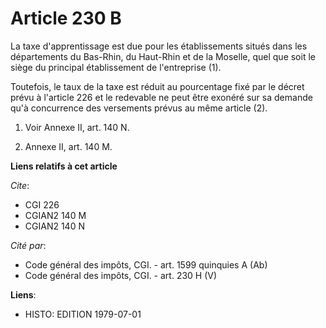 # Article 230 B

La taxe d'apprentissage est due pour les établissements situés dans les départements du Bas-Rhin, du Haut-Rhin et de la
Moselle, quel que soit le siège du principal établissement de l'entreprise (1).

Toutefois, le taux de la taxe est réduit au pourcentage fixé par le décret prévu à l'article 226 et le redevable ne peut être
exonéré sur sa demande qu'à concurrence des versements prévus au même article (2).

1)  Voir Annexe II, art. 140 N.

2)  Annexe II, art. 140 M.

**Liens relatifs à cet article**

_Cite_:

  - CGI 226
  - CGIAN2 140 M
  - CGIAN2 140 N

_Cité par_:

  - Code général des impôts, CGI. - art. 1599 quinquies A (Ab)
  - Code général des impôts, CGI. - art. 230 H (V)

**Liens**:

  - HISTO: EDITION 1979-07-01
